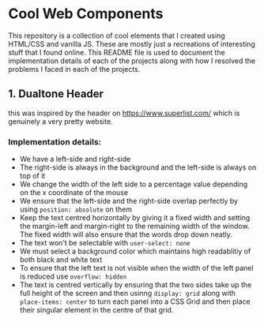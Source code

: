 # Cool Web Components

This repository is a collection of cool elements that I created using HTML/CSS and vanilla JS. These are mostly just a recreations of interesting stuff that I found online. This README file is used to document the implementation details of each of the projects along with how I resolved the problems I faced in each of the projects.

## 1. Dualtone Header

this was inspired by the header on https://www.superlist.com/ which is genuinely a very pretty website.

### Implementation details:
- We have a left-side and right-side
- The right-side is always in the background and the left-side is always on top of it
- We change the width of the left side to a percentage value depending on the x coordinate of the mouse
- We ensure that the left-side and the right-side overlap perfectly by using `position: absolute` on them
- Keep the text centred horizontally by giving it a fixed width and setting the margin-left and margin-right to the remaining width of the window. The fixed width will also ensure that the words drop down neatly.
- The text won't be selectable with `user-select: none`
- We must select a background color which maintains high readablitiy of both black and white text
- To ensure that the left text is not visible when the width of the left panel is reduced use `overflow: hidden`
- The text is centred vertically by ensuring that the two sides take up the full height of the screen and then usinng `display: grid` along with `place-items: center` to turn each panel into a CSS Grid and then place their singular element in the centre of that grid.
